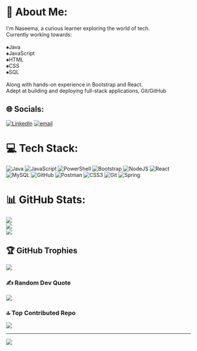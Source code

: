 # 💫 About Me:
I'm Naseema, a curious learner exploring the world of tech. <br>Currently working towards: <br><br>♠️Java <br>♠️JavaScript <br>♠️HTML<br>♠️CSS <br>♠️SQL <br><br>Along with hands-on experience in Bootstrap and React. <br>Adept at building and deploying full-stack applications, Git/GitHub<br>


## 🌐 Socials:
[![LinkedIn](https://img.shields.io/badge/LinkedIn-%230077B5.svg?logo=linkedin&logoColor=white)](https://linkedin.com/in/hnaseema) [![email](https://img.shields.io/badge/Email-D14836?logo=gmail&logoColor=white)](mailto:asiknaseema@gmail.com) 

# 💻 Tech Stack:
![Java](https://img.shields.io/badge/java-%23ED8B00.svg?style=for-the-badge&logo=openjdk&logoColor=white) ![JavaScript](https://img.shields.io/badge/javascript-%23323330.svg?style=for-the-badge&logo=javascript&logoColor=%23F7DF1E) ![PowerShell](https://img.shields.io/badge/PowerShell-%235391FE.svg?style=for-the-badge&logo=powershell&logoColor=white) ![Bootstrap](https://img.shields.io/badge/bootstrap-%238511FA.svg?style=for-the-badge&logo=bootstrap&logoColor=white) ![NodeJS](https://img.shields.io/badge/node.js-6DA55F?style=for-the-badge&logo=node.js&logoColor=white) ![React](https://img.shields.io/badge/react-%2320232a.svg?style=for-the-badge&logo=react&logoColor=%2361DAFB) ![MySQL](https://img.shields.io/badge/mysql-4479A1.svg?style=for-the-badge&logo=mysql&logoColor=white) ![GitHub](https://img.shields.io/badge/github-%23121011.svg?style=for-the-badge&logo=github&logoColor=white) ![Postman](https://img.shields.io/badge/Postman-FF6C37?style=for-the-badge&logo=postman&logoColor=white) ![CSS3](https://img.shields.io/badge/css3-%231572B6.svg?style=for-the-badge&logo=css3&logoColor=white) ![Git](https://img.shields.io/badge/git-%23F05033.svg?style=for-the-badge&logo=git&logoColor=white) ![Spring](https://img.shields.io/badge/spring-%236DB33F.svg?style=for-the-badge&logo=spring&logoColor=white)
# 📊 GitHub Stats:
![](https://github-readme-stats.vercel.app/api?username=Hnaseemap&theme=neon&hide_border=false&include_all_commits=true&count_private=false)<br/>
![](https://nirzak-streak-stats.vercel.app/?user=Hnaseemap&theme=neon&hide_border=false)<br/>
![](https://github-readme-stats.vercel.app/api/top-langs/?username=Hnaseemap&theme=neon&hide_border=false&include_all_commits=true&count_private=false&layout=compact)

## 🏆 GitHub Trophies
![](https://github-profile-trophy.vercel.app/?username=Hnaseemap&theme=radical&no-frame=true&no-bg=false&margin-w=4)

### ✍️ Random Dev Quote
![](https://quotes-github-readme.vercel.app/api?type=vetical&theme=radical)

### 🔝 Top Contributed Repo
![](https://github-contributor-stats.vercel.app/api?username=Hnaseemap&limit=5&theme=dark&combine_all_yearly_contributions=true)

---
[![](https://visitcount.itsvg.in/api?id=Hnaseemap&icon=10&color=5)](https://visitcount.itsvg.in)

<!-- Proudly created with GPRM ( https://gprm.itsvg.in ) -->
